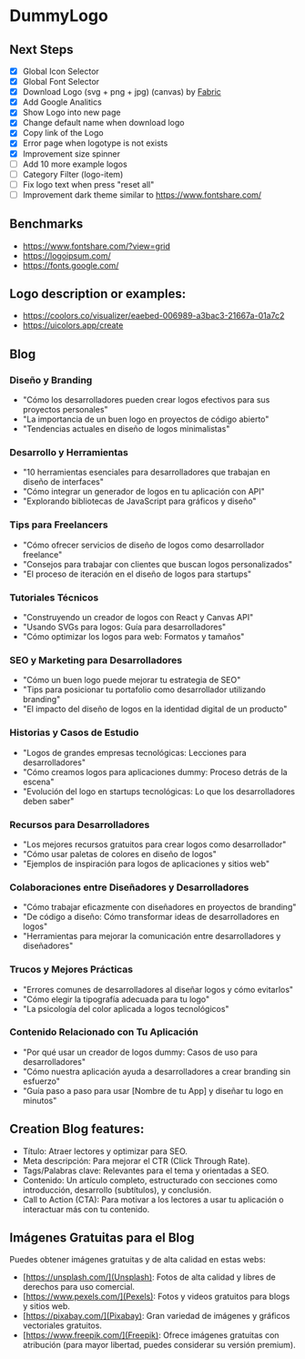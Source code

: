 # DummyLogo

## Next Steps

- [x] Global Icon Selector
- [x] Global Font Selector
- [x] Download Logo (svg + png + jpg) (canvas) by [Fabric](https://fabricjs.com/)
- [x] Add Google Analitics
- [x] Show Logo into new page
- [x] Change default name when download logo
- [x] Copy link of the Logo
- [x] Error page when logotype is not exists
- [x] Improvement size spinner
- [ ] Add 10 more example logos
- [ ] Category Filter (logo-item)
- [ ] Fix logo text when press "reset all"
- [ ] Improvement dark theme similar to https://www.fontshare.com/

## Benchmarks

- https://www.fontshare.com/?view=grid
- https://logoipsum.com/
- https://fonts.google.com/

## Logo description or examples:

- https://coolors.co/visualizer/eaebed-006989-a3bac3-21667a-01a7c2
- https://uicolors.app/create

## Blog

### Diseño y Branding

- "Cómo los desarrolladores pueden crear logos efectivos para sus proyectos personales"
- "La importancia de un buen logo en proyectos de código abierto"
- "Tendencias actuales en diseño de logos minimalistas"

### Desarrollo y Herramientas

- "10 herramientas esenciales para desarrolladores que trabajan en diseño de interfaces"
- "Cómo integrar un generador de logos en tu aplicación con API"
- "Explorando bibliotecas de JavaScript para gráficos y diseño"

### Tips para Freelancers

- "Cómo ofrecer servicios de diseño de logos como desarrollador freelance"
- "Consejos para trabajar con clientes que buscan logos personalizados"
- "El proceso de iteración en el diseño de logos para startups"

### Tutoriales Técnicos

- "Construyendo un creador de logos con React y Canvas API"
- "Usando SVGs para logos: Guía para desarrolladores"
- "Cómo optimizar los logos para web: Formatos y tamaños"

### SEO y Marketing para Desarrolladores

- "Cómo un buen logo puede mejorar tu estrategia de SEO"
- "Tips para posicionar tu portafolio como desarrollador utilizando branding"
- "El impacto del diseño de logos en la identidad digital de un producto"

### Historias y Casos de Estudio

- "Logos de grandes empresas tecnológicas: Lecciones para desarrolladores"
- "Cómo creamos logos para aplicaciones dummy: Proceso detrás de la escena"
- "Evolución del logo en startups tecnológicas: Lo que los desarrolladores deben saber"

### Recursos para Desarrolladores

- "Los mejores recursos gratuitos para crear logos como desarrollador"
- "Cómo usar paletas de colores en diseño de logos"
- "Ejemplos de inspiración para logos de aplicaciones y sitios web"

### Colaboraciones entre Diseñadores y Desarrolladores

- "Cómo trabajar eficazmente con diseñadores en proyectos de branding"
- "De código a diseño: Cómo transformar ideas de desarrolladores en logos"
- "Herramientas para mejorar la comunicación entre desarrolladores y diseñadores"

### Trucos y Mejores Prácticas

- "Errores comunes de desarrolladores al diseñar logos y cómo evitarlos"
- "Cómo elegir la tipografía adecuada para tu logo"
- "La psicología del color aplicada a logos tecnológicos"

### Contenido Relacionado con Tu Aplicación

- "Por qué usar un creador de logos dummy: Casos de uso para desarrolladores"
- "Cómo nuestra aplicación ayuda a desarrolladores a crear branding sin esfuerzo"
- "Guía paso a paso para usar [Nombre de tu App] y diseñar tu logo en minutos"

## Creation Blog features:

- Título: Atraer lectores y optimizar para SEO.
- Meta descripción: Para mejorar el CTR (Click Through Rate).
- Tags/Palabras clave: Relevantes para el tema y orientadas a SEO.
- Contenido: Un artículo completo, estructurado con secciones como introducción, desarrollo (subtítulos), y conclusión.
- Call to Action (CTA): Para motivar a los lectores a usar tu aplicación o interactuar más con tu contenido.

## Imágenes Gratuitas para el Blog

Puedes obtener imágenes gratuitas y de alta calidad en estas webs:

- [https://unsplash.com/](Unsplash): Fotos de alta calidad y libres de derechos para uso comercial.
- [https://www.pexels.com/](Pexels): Fotos y videos gratuitos para blogs y sitios web.
- [https://pixabay.com/](Pixabay): Gran variedad de imágenes y gráficos vectoriales gratuitos.
- [https://www.freepik.com/](Freepik): Ofrece imágenes gratuitas con atribución (para mayor libertad, puedes considerar su versión premium).
